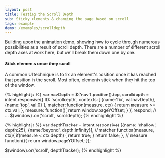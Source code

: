```yaml
---
layout: post
title: Testing the Scroll Depth
sub: Sticky elements & changing the page based on scroll
tags: example
demo: /examples/scrolldepth
---
```


Building upon the animation demo, showing how to cycle through numerous possibilities as a result of scroll depth. There are a number of different scroll depth axes at work here, but we'll break them down one by one.

#### Stick elements once they scroll
A common UI technique is to fix an element's position once it has reached that position in the scroll. Most often, elements stick when they hit the top of the window. 

{% highlight js %}
var navDepth = $('nav').position().top,
scrolldepth = intent.responsive({
   ID: 'scrolldepth',
   contexts: [
      {name:'fix', val:navDepth},
      {name:'top', val:0}
   ],
   matcher: function(measure, ctx) {
      return measure >= ctx.val;
   },
   measure: function(){
      return window.pageYOffset;
   }
}).respond;
// ...
$(window)
   .on('scroll', scrolldepth);
{% endhighlight %}

{% highlight js %}
var depthTracker = intent.responsive(
   [{name: 'shallow', depth:25},
    {name:'beyond', depth:Infinity}],
   // matcher
   function(measure, ctx){
      if(measure < ctx.depth) { return true; }
      return false;
   },
// measure
function(){
return window.pageYOffset;
});

$(window).on('scroll', depthTracker);
{% endhighlight %}
